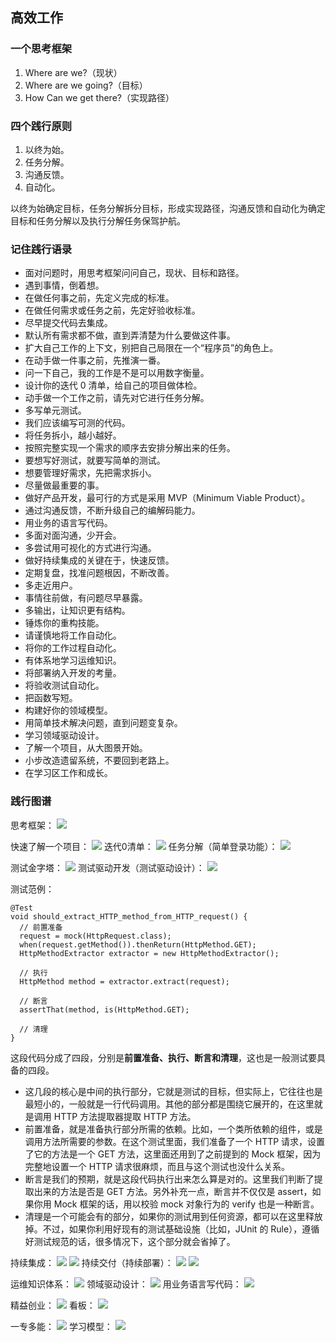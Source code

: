 ## 高效工作

### 一个思考框架
1. Where are we?（现状）
2. Where are we going?（目标）
3. How Can we get there?（实现路径）

### 四个践行原则
1. 以终为始。
2. 任务分解。
3. 沟通反馈。
4. 自动化。

以终为始确定目标，任务分解拆分目标，形成实现路径，沟通反馈和自动化为确定目标和任务分解以及执行分解任务保驾护航。


### 记住践行语录
- 面对问题时，用思考框架问问自己，现状、目标和路径。
- 遇到事情，倒着想。
- 在做任何事之前，先定义完成的标准。
- 在做任何需求或任务之前，先定好验收标准。
- 尽早提交代码去集成。
- 默认所有需求都不做，直到弄清楚为什么要做这件事。 
- 扩大自己工作的上下文，别把自己局限在一个“程序员”的角色上。
- 在动手做一件事之前，先推演一番。
- 问一下自己，我的工作是不是可以用数字衡量。
- 设计你的迭代 0 清单，给自己的项目做体检。
- 动手做一个工作之前，请先对它进行任务分解。
- 多写单元测试。
- 我们应该编写可测的代码。
- 将任务拆小，越小越好。
- 按照完整实现一个需求的顺序去安排分解出来的任务。
- 要想写好测试，就要写简单的测试。
- 想要管理好需求，先把需求拆小。
- 尽量做最重要的事。
- 做好产品开发，最可行的方式是采用 MVP（Minimum Viable Product）。
- 通过沟通反馈，不断升级自己的编解码能力。
- 用业务的语言写代码。
- 多面对面沟通，少开会。
- 多尝试用可视化的方式进行沟通。
- 做好持续集成的关键在于，快速反馈。
- 定期复盘，找准问题根因，不断改善。
- 多走近用户。
- 事情往前做，有问题尽早暴露。
- 多输出，让知识更有结构。
- 锤炼你的重构技能。
- 请谨慎地将工作自动化。
- 将你的工作过程自动化。
- 有体系地学习运维知识。
- 将部署纳入开发的考量。
- 将验收测试自动化。
- 把函数写短。
- 构建好你的领域模型。
- 用简单技术解决问题，直到问题变复杂。
- 学习领域驱动设计。
- 了解一个项目，从大图景开始。
- 小步改造遗留系统，不要回到老路上。
- 在学习区工作和成长。



### 践行图谱
思考框架：
![](../../images/workEfficiently/thinkingFrame.jpg)

快速了解一个项目：
![](../../images/workEfficiently/quicklyUnderstandProject.jpg)
迭代0清单：
![](../../images/workEfficiently/iteration0List.jpg)
任务分解（简单登录功能）：
![](../../images/workEfficiently/taskDecomposition.jpg)

测试金字塔：
![](../../images/workEfficiently/testPyramid.jpg)
测试驱动开发（测试驱动设计）：
![](../../images/workEfficiently/TDD.png)

测试范例：
```
@Test
void should_extract_HTTP_method_from_HTTP_request() {
  // 前置准备
  request = mock(HttpRequest.class);
  when(request.getMethod()).thenReturn(HttpMethod.GET);
  HttpMethodExtractor extractor = new HttpMethodExtractor();
  
  // 执行
  HttpMethod method = extractor.extract(request);
  
  // 断言
  assertThat(method, is(HttpMethod.GET);
  
  // 清理
}

```
这段代码分成了四段，分别是**前置准备、执行、断言和清理**，这也是一般测试要具备的四段。
- 这几段的核心是中间的执行部分，它就是测试的目标，但实际上，它往往也是最短小的，一般就是一行代码调用。其他的部分都是围绕它展开的，在这里就是调用 HTTP 方法提取器提取 HTTP 方法。
- 前置准备，就是准备执行部分所需的依赖。比如，一个类所依赖的组件，或是调用方法所需要的参数。在这个测试里面，我们准备了一个 HTTP 请求，设置了它的方法是一个 GET 方法，这里面还用到了之前提到的 Mock 框架，因为完整地设置一个 HTTP 请求很麻烦，而且与这个测试也没什么关系。
- 断言是我们的预期，就是这段代码执行出来怎么算是对的。这里我们判断了提取出来的方法是否是 GET 方法。另外补充一点，断言并不仅仅是 assert，如果你用 Mock 框架的话，用以校验 mock 对象行为的 verify 也是一种断言。
- 清理是一个可能会有的部分，如果你的测试用到任何资源，都可以在这里释放掉。不过，如果你利用好现有的测试基础设施（比如，JUnit 的 Rule），遵循好测试规范的话，很多情况下，这个部分就会省掉了。

持续集成：
![](../../images/workEfficiently/CI.jpg)
![](../../images/workEfficiently/CI.png)
持续交付（持续部署）：
![](../../images/workEfficiently/CDM.jpg)
![](../../images/workEfficiently/CDA.jpg)

运维知识体系：
![](../../images/workEfficiently/knowledgeSystem.jpg)
领域驱动设计：
![](../../images/workEfficiently/DDD.png)
用业务语言写代码：
![](../../images/workEfficiently/businessLanguage.png)

精益创业：
![](../../images/workEfficiently/leanStartup.jpg)
看板：
![](../../images/workEfficiently/billboard.png)

一专多能：
![](../../images/workEfficiently/T.jpg)
学习模型：
![](../../images/workEfficiently/learnModel.jpg)






